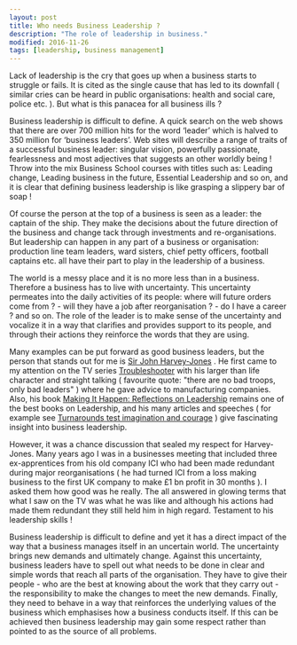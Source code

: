 ```yaml
---
layout: post
title: Who needs Business Leadership ?
description: "The role of leadership in business."
modified: 2016-11-26
tags: [leadership, business management]
---
```


Lack of leadership is the cry that goes up when a business starts to struggle or fails. It
is cited as the single cause that has led to its downfall ( similar cries can
be heard in public organisations: health and social care, police etc. ). But what is this
panacea for all business ills ?

Business leadership is difficult to define. A quick search on the web shows
that there are over 700 million hits for the word ‘leader’ which is halved to 350 million for
‘business leaders’. Web sites will describe a range of traits of a successful
business leader:  singular vision, powerfully passionate, fearlessness and most adjectives that suggests an other worldly being !  Throw into the mix Business School courses with
titles such as: Leading change, Leading business in the future, Essential Leadership and so on, and it is clear that defining business leadership is like grasping a slippery bar of soap !

Of course the person at the top of a business is seen as a leader: the captain of the ship.
They make the decisions about the future direction of the business and change tack through investments and re-organisations. But leadership can happen in any part of a business or organisation: production line team leaders, ward sisters, chief petty officers, football captains etc. all have their part to play in the leadership of a business.

The world is a messy place and it is no more less than in a business. Therefore a business
has to live with uncertainty. This uncertainty permeates into the daily
activities of its people: where will future orders come from ? - will they have a job after
reorganisation ? - do I have a career ? and so on. The role of the leader is to make sense of the uncertainty and vocalize it in a way that clarifies and provides support to its people, and through their actions they reinforce the words that they are using.

Many examples can be put forward as good business leaders, but the person that stands out for
me is
<a href="https://www.theguardian.com/business/2008/jan/11/ici.bbc" >Sir John Harvey-Jones</a>
. He first came to my attention on the TV series
<a href="http://ow.ly/T1Ct309SW3q">Troubleshooter</i></a>
with his larger than life character and straight talking (  favourite quote: "there are no bad
troops, only bad leaders" ) where he gave advice to manufacturing companies.  Also, his book
<a href="https://books.google.co.uk/books/about/Making_It_Happen.html?id=Av4gOQAACAAJ&redir_esc=y">Making It Happen: Reflections on Leadership</a> remains one of the best books on Leadership, and his many articles and speeches ( for example see
<a href="http://www.telegraph.co.uk/finance/2953181/Turnarounds-test-imagination-and-courage.html">Turnarounds test imagination and courage</a> ) give fascinating insight into business leadership.

However, it was a chance discussion that sealed my respect for Harvey-Jones. Many years ago I was in a businesses meeting that included three ex-apprentices from his old company ICI who had been made redundant during major reorganisations ( he had turned
ICI from a loss making business to the first UK company to make £1 bn profit in 30 months ).
I asked them how good was he really. The all answered in glowing terms that what I saw on the TV was what he was
like and although his actions had made them redundant they still held him in high regard. Testament to his
leadership skills !

Business leadership is difficult to define and yet it has a direct impact of the way
that a business manages itself in an uncertain world. The uncertainty brings new demands and
ultimately change. Against this uncertainty, business leaders have to spell out what needs
to be done in clear and simple words that reach all parts of the organisation. They have to give their
people - who are the best at knowing about the work that they carry out - the responsibility to make the
changes to meet the new demands. Finally, they need to behave in a way that reinforces the underlying values
of the business which emphasises how a business conducts itself.
If this can be achieved then business leadership may gain some respect rather than
pointed to as the source of all problems.
